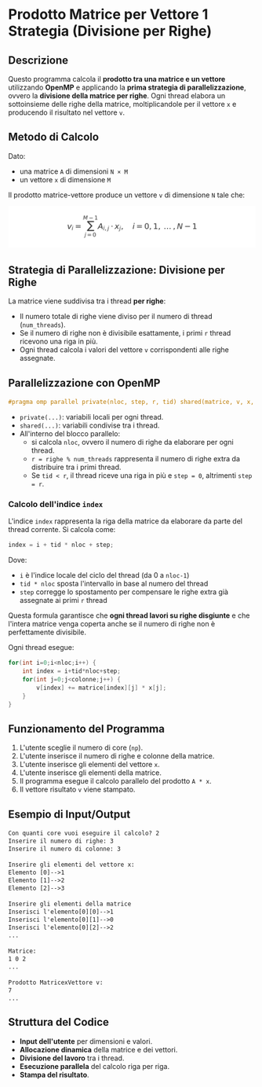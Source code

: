 # Prodotto Matrice per Vettore 1 Strategia (Divisione per Righe)

## Descrizione
Questo programma calcola il **prodotto tra una matrice e un vettore** utilizzando **OpenMP** e applicando la **prima strategia di parallelizzazione**, ovvero la **divisione della matrice per righe**. Ogni thread elabora un sottoinsieme delle righe della matrice, moltiplicandole per il vettore `x` e producendo il risultato nel vettore `v`.

## Metodo di Calcolo
Dato:
- una matrice `A` di dimensioni `N × M`
- un vettore `x` di dimensione `M`

Il prodotto matrice-vettore produce un vettore `v` di dimensione `N` tale che:

![Formula prodotto matrice per vettore](prodotto_matrice_vettore.png)


## Strategia di Parallelizzazione: Divisione per Righe
La matrice viene suddivisa tra i thread **per righe**:
- Il numero totale di righe viene diviso per il numero di thread (`num_threads`).
- Se il numero di righe non è divisibile esattamente, i primi `r` thread ricevono una riga in più.
- Ogni thread calcola i valori del vettore `v` corrispondenti alle righe assegnate.

## Parallelizzazione con OpenMP
```c
#pragma omp parallel private(nloc, step, r, tid) shared(matrice, v, x, righe, colonne, num_threads)
```
- `private(...)`: variabili locali per ogni thread.
- `shared(...)`: variabili condivise tra i thread.
- All'interno del blocco parallelo:
  - si calcola `nloc`, ovvero il numero di righe da elaborare per ogni thread.
  - `r = righe % num_threads` rappresenta il numero di righe extra da distribuire tra i primi thread.
  - Se `tid < r`, il thread riceve una riga in più e `step = 0`, altrimenti `step = r`.

### Calcolo dell'indice `index`
L'indice `index` rappresenta la riga della matrice da elaborare da parte del thread corrente. Si calcola come:

```c
index = i + tid * nloc + step;
```

Dove:
- `i` è l'indice locale del ciclo del thread (da 0 a `nloc-1`)
- `tid * nloc` sposta l'intervallo in base al numero del thread
- `step` corregge lo spostamento per compensare le righe extra già assegnate ai primi `r` thread

Questa formula garantisce che **ogni thread lavori su righe disgiunte** e che l'intera matrice venga coperta anche se il numero di righe non è perfettamente divisibile.

Ogni thread esegue:
```c
for(int i=0;i<nloc;i++) {
    int index = i+tid*nloc+step;
    for(int j=0;j<colonne;j++) {
        v[index] += matrice[index][j] * x[j];
    }
}
```

## Funzionamento del Programma
1. L'utente sceglie il numero di core (`np`).
2. L'utente inserisce il numero di righe e colonne della matrice.
3. L'utente inserisce gli elementi del vettore `x`.
4. L'utente inserisce gli elementi della matrice.
5. Il programma esegue il calcolo parallelo del prodotto `A * x`.
6. Il vettore risultato `v` viene stampato.

## Esempio di Input/Output
```
Con quanti core vuoi eseguire il calcolo? 2
Inserire il numero di righe: 3
Inserire il numero di colonne: 3

Inserire gli elementi del vettore x: 
Elemento [0]-->1
Elemento [1]-->2
Elemento [2]-->3

Inserire gli elementi della matrice
Inserisci l'elemento[0][0]-->1
Inserisci l'elemento[0][1]-->0
Inserisci l'elemento[0][2]-->2
...

Matrice:
1 0 2
...

Prodotto MatricexVettore v:
7
...
```

## Struttura del Codice
- **Input dell'utente** per dimensioni e valori.
- **Allocazione dinamica** della matrice e dei vettori.
- **Divisione del lavoro** tra i thread.
- **Esecuzione parallela** del calcolo riga per riga.
- **Stampa del risultato**.




